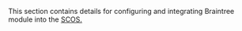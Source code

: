 This section contains details for configuring and integrating Braintree module into the [SCOS.](https://documentation.spryker.com/about_spryker/about-spryker.htm#what-is-the-spryker-commerce-os-)